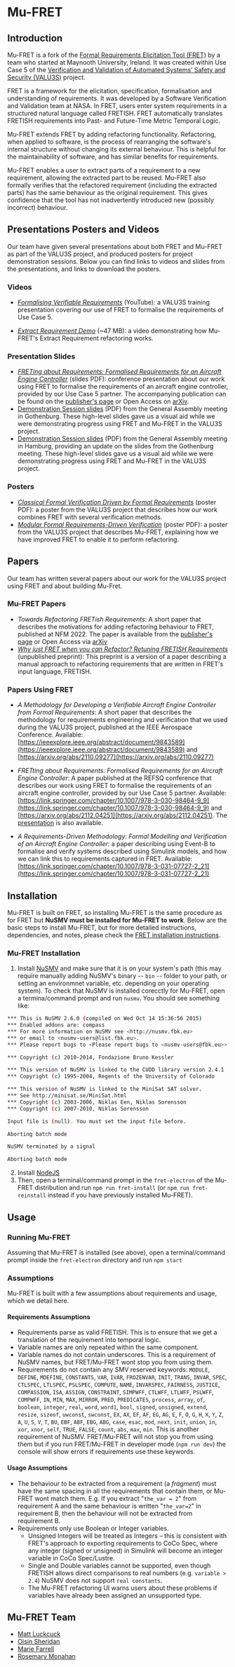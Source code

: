 Mu-FRET
=============================================

Introduction
------------

Mu-FRET is a fork of the [Formal Requirements Elicitation Tool (FRET)](https://github.com/NASA-SW-VnV/fret) by a team who started at Maynooth University, Ireland. It was created within Use Case 5 of the [Verification and Validation of Automated Systems’ Safety and Security (VALU3S)](https://valu3s.eu/) project. 

FRET is a framework for the elicitation, specification, formalisation and understanding of requirements. It was developed by a Software Verification and Validation team at NASA. In FRET,  users enter system requirements in a structured natural language called FRETISH. FRET automatically translates FRETISH requirements into Past- and Future-Time Metric Temporal Logic.

Mu-FRET extends FRET by adding refactoring functionality. Refactoring, when applied to software, is the process of rearranging the software's internal structure without changing its external behaviour. This is helpful for the maintainability of software, and has similar benefits for requirements.


Mu-FRET enables a user to extract parts of a requirement to a new requirement, allowing the extracted part to be reused. Mu-FRET also formally verifies that the refactored requirement (including the extracted parts) has the same behaviour as the original requirement. This gives confidence that the tool has not inadvertently introduced new (possibly incorrect) behaviour.

## Presentations Posters and Videos

Our team have given several presentations about both FRET and Mu-FRET as part of the VALU3S project, and produced posters for project demonstration sessions. Below you can find links to videos and slides from the presentations, and links to download the posters.


### Videos 
* [_Formalising Verifiable Requirements_](https://www.youtube.com/watch?v=FQGKbYCbxPY) (YouTube): a VALU3S training presentation covering our use of FRET to formalise the requirements of Use Case 5.

* [_Extract Requirement Demo_](https://github.com/valu3s-mu/demo-videos/blob/main/Mu-FRET%20Extract%20Requirement%20Demo.mkv) (~47 MB): a video demonstrating how Mu-FRET's Extract Requirement refactoring works.


### Presentation Slides
 
* [_FRETing about Requirements: Formalised Requirements for an Aircraft Engine Controller_](mu-fret-docs/presentations/refsq2022-fret.pdf) (slides PDF): conference presentation about our work using FRET to formalise the requirements of an aircraft engine controller, provided by our Use Case 5 partner. The accompanying publication can be found on the [publisher's page](https://doi.org/10.1007/978-3-030-98464-9_9) or Open Access on [arXiv](https://arxiv.org/abs/2112.04251).
* [Demonstration Session slides](mu-fret-docs/presentations/goteburg-nuim.pdf) (PDF) from the General Assembly meeting in Gothenburg. These high-level slides gave us a visual aid while we were demonstrating progress using FRET and Mu-FRET in the VALU3S project. 
* [Demonstration Session slides](mu-fret-docs/presentations/hamburg-nuim.pdf) (PDF) from the General Assembly meeting in Hamburg, providing an update on the slides from the Gothenburg meeting. These high-level slides gave us a visual aid while we were demonstrating progress using FRET and Mu-FRET in the VALU3S project. 

### Posters

* [_Classical Formal Verification Driven by Formal Requirements_](mu-fret-docs/posters/NUIM-Classical_Formal_Verification_Driven_by_Formal_Requirements.pdf) (poster PDF): a poster from the VALU3S project that describes how our work combines FRET with several verification methods.
* [_Modular Formal Requirements-Driven Verification_](mu-fret-docs/posters/NUIM-Modular_Formal_Requirements-Driven_Verification.pdf) (poster PDF): a poster from the VALU3S project that describes Mu-FRET, explaining how we have improved FRET to enable it to perform refactoring.

## Papers

Our team has written several papers about our work for the VALU3S project using FRET and about building Mu-Fret.

### Mu-FRET Papers

* _Towards Refactoring FRETish Requirements_: A short paper that describes the motivations for adding refactoring behaviour to FRET, published at NFM 2022. The paper is available from the [publisher's page](https://link.springer.com/chapter/10.1007/978-3-031-06773-0_14) or Open Access via [arXiv](https://arxiv.org/abs/2201.04531)
* [_Why just FRET when you can Refactor? Retuning FRETISH Requirements_](https://arxiv.org/abs/2202.05816) (unpublished preprint): This preprint is a version of a paper describing a manual approach to refactoring requirements that are written in FRET's input language, FRETISH.

### Papers Using FRET

* _A Methodology for Developing a Verifiable Aircraft Engine Controller from Formal Requirements_: A short paper that describes the methodology for requirements engineering and verification that we used during the VALU3S project, published at the IEEE Aerospace Conference. Available: [https://ieeexplore.ieee.org/abstract/document/9843589](https://ieeexplore.ieee.org/abstract/document/9843589) and [https://arxiv.org/abs/2110.09277](https://arxiv.org/abs/2110.09277)

* _FRETting about Requirements: Formalised Requirements for an Aircraft Engine Controller_: A paper published at the REFSQ conference that describes our work using FRET to formalise the requirements of an aircraft engine controller, provided by our Use Case 5 partner. Available: [https://link.springer.com/chapter/10.1007/978-3-030-98464-9_9](https://link.springer.com/chapter/10.1007/978-3-030-98464-9_9) and [https://arxiv.org/abs/2112.04251](https://arxiv.org/abs/2112.04251). The [presentation](mu-fret-docs/presentations/refsq2022-fret.pdf) is also available.

* _A Requirements-Driven Methodology: Formal Modelling and Verification of an Aircraft Engine Controller_: a paper describing using Event-B to formalise and verify systems described using Simulink models, and how we can link this to requirements captured in FRET. Available: [https://link.springer.com/chapter/10.1007/978-3-031-07727-2_21](https://link.springer.com/chapter/10.1007/978-3-031-07727-2_21)


## Installation 

Mu-FRET is built on FRET, so installing Mu-FRET is the same procedure as for FRET but **NuSMV must be installed for Mu-FRET to work**. Below are the basic steps to install Mu-FRET, but for more detailed instructions, dependencies, and notes, please check the [FRET installation instructions](fret-electron/docs/_media/installingFRET/installationInstructions.md).

### Mu-FRET Installation 

1. Install [NuSMV](https://nusmv.fbk.eu/) and make sure that it is on your system's path (this may require manually adding NuSMV's binary -- `bin` -- folder to your path, or setting an environmnet variable, etc. depending on your operating system). To check that NuSMV is installed corecctly for Mu-FRET, open a termina/command prompt and run `nusmv`. You should see something like:
```bash
*** This is NuSMV 2.6.0 (compiled on Wed Oct 14 15:36:56 2015)
*** Enabled addons are: compass
*** For more information on NuSMV see <http://nusmv.fbk.eu>
*** or email to <nusmv-users@list.fbk.eu>.
*** Please report bugs to <Please report bugs to <nusmv-users@fbk.eu>>

*** Copyright (c) 2010-2014, Fondazione Bruno Kessler

*** This version of NuSMV is linked to the CUDD library version 2.4.1
*** Copyright (c) 1995-2004, Regents of the University of Colorado

*** This version of NuSMV is linked to the MiniSat SAT solver. 
*** See http://minisat.se/MiniSat.html
*** Copyright (c) 2003-2006, Niklas Een, Niklas Sorensson
*** Copyright (c) 2007-2010, Niklas Sorensson

Input file is (null). You must set the input file before.

Aborting batch mode

NuSMV terminated by a signal

Aborting batch mode

```
2. Install [NodeJS](https://nodejs.org/en/download) 
3. Then, open a terminal/command prompt in the `fret-electron` of the Mu-FRET distribution and run `npm run fret-install` (or `npm run fret-reinstall` instead if you have previously installed Mu-FRET).


## Usage

### Running Mu-FRET


Assuming that Mu-FRET is installed (see above), open a terminal/command prompt inside the `fret-electron` directory and run `npm start`

### Assumptions

Mu-FRET is built with a few assumptions about requirements and usage, which we detail here.

#### Requirements Assumptions

* Requirements parse as valid FRETISH. This is to ensure that we get a translation of the requirement into temporal logic.
* Variable names are only repeated within the same component. 
* Variable names do not contain underscores. This is a requirement of NuSMV names, but FRET/Mu-FRET wont stop you from using them. 
* Requirements do not contain any SMV reserved keywords: `MODULE`, `DEFINE`, `MDEFINE`, `CONSTANTS`, `VAR`, `IVAR`, `FROZENVAR`, `INIT`, `TRANS`, `INVAR`, `SPEC`, `CTLSPEC`, `LTLSPEC`, `PSLSPEC`, `COMPUTE`, `NAME`, `INVARSPEC`, `FAIRNESS`, `JUSTICE`, `COMPASSION`, `ISA`, `ASSIGN`, `CONSTRAINT`, `SIMPWFF`, `CTLWFF`, `LTLWFF`, `PSLWFF`, `COMPWFF`, `IN`, `MIN`, `MAX`, `MIRROR`, `PRED`, `PREDICATES`, `process`, `array`, `of`, `boolean`, `integer`, `real`, `word`, `word1`, `bool`, `signed`, `unsigned`, `extend`, `resize`, `sizeof`, `uwconst`, `swconst`, `EX`, `AX`, `EF`, `AF`, `EG`, `AG`, `E`, `F`, `O`, `G`, `H`, `X`, `Y`, `Z`, `A`, `U`, `S`, `V`, `T`, `BU`, `EBF`, `ABF`, `EBG`, `ABG`, `case`, `esac`, `mod`, `next`, `init`, `union`, `in`, `xor`, `xnor`, `self`, `TRUE`, `FALSE`, `count`, `abs`, `max`, `min`. This is another requirement of NuSMV. FRET/Mu-FRET will not stop you from using them but if you run FRET/Mu-FRET in developer mode (`npm run dev`) the console will show errors if requirements use these keywords.

#### Usage Assumptions


* The behaviour to be extracted from a requirement (a _fragment_) must have the same spacing in all the requirements that contain them, or Mu-FRET wont match them. E.g. If you extract "`the_var = 2`" from requirement A and the same behaviour is written "`the_var=2`" in requirement B, then the behaviour will not be extracted from requirement B. 
* Requirements only use  Boolean or Integer variables.
  - Unsigned Integers will be treated as Integers – this is consistent with FRET's approach to exporting requirements to CoCo Spec, where any integer (signed or unsigned) in Simulink will become an integer variable in CoCo Spec/Lustre.
  - Single and Double variables cannot be supported, even though FRETISH allows direct comparisons to real numbers (e.g. `variable > 2.4`) NuSMV does not support `real constants`.
  - The Mu-FRET refactoring UI warns users about these problems if variables have already been assigned an unsupported type.


## Mu-FRET Team

* [Matt Luckcuck](https://orcid.org/0000-0002-6444-9312)
* [Oisín Sheridan](https://orcid.org/0000-0002-8613-2500)
* [Marie Farrell](https://orcid.org/0000-0001-7708-3877)
* [Rosemary Monahan](https://orcid.org/0000-0003-3886-4675)